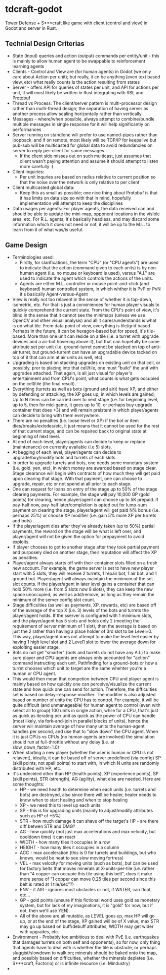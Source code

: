 # tdcraft-godot
Tower Defense + S\*\*\*craft like game with client (control and view) in Godot and server in Rust.


## Technial Design Criterias
* State (input) queries and action (output) commands per entity/unit - this is mainly to allow human agent to be swappable to reinforcement learning agents
* Clients - Control and View are (for human agents) in Godot (we only care about Action per unit); but really, it cn be anything (even text based view, etc) what really counts is the action resulting from states
* Server - offers API for queries of states per unit, and API for actions per unit, it will most likely be written in Rust integrating with RSL and Protobuf
* Thread vs Process: The client/server pattern is multi-processor design rather than multi-thread design; the separation of having server as another process allow scaling horizontally rather than vertically
* Messages - where/when possible, always attempt to combine/bundle multiple messages in single response for it will help significantly on performances
* Server running on standlone will prefer to use named-pipes rather than loopback, and if on remote, most likely will be TCP/IP for keepalive but pub-sub will be multicasted for global data to avoid redundancies on server to reply per-client for same messages
    * If the client side misses out on such multicast, just assumes that client wasn't paying attention and assume it should attempt to listen more carefully :)
* Client inquiries:
    * Per unit inquries are based on radius relative to current position so that the noise over the network is only relative to per client
* Client multicasted global data:
    * Keep this as small as possible; one nice thing about Protobuf is that it has limits on data size so with that in mind, hopefully implementation will attempt to keep the disciplines
* Data usages per agents: For player agents, the data received can and should be able to update the mini-map, opponent locations in the visible area, etc.  For R.L. agents, it's basically headless, and may discard some information which it does not need or not, it will be up to the M.L. to learn from it of what was/is useful.

## Game Design
* Terminologies used:
    * Firstly, for clarifications, the term "CPU" (or "CPU agents") are used to indicate that the action (command given to each units) is by non-human agent (i.e. no mouse or keyboard is used), versus "A.I." are used to indicate the agent which controls the actions of the units.
    * Agents are either M.L. controller or mouse point-and-click (and keyboard) human controlled system, in which whther it is PvP or PvN it's basically Agent-versus-Agent
* View is really not too relavent in the sense of whether it is top-down, isometric, etc.  For that is just a conviniences for human player visuals to quickly comprehend the current state.  From the CPU's point of view, it's blind in the sense that it cannot see the minimaps (unless we use OpenCV and other visual analysis) and all it cares/understands is what is on what tile.  From data point of view, everything is tile/grid based.  Perhaps in the future, it can be hexagon-based but for speed, it's tile-based.  More than one unit can reside on a tile (i.e. a turret with upgrade devices and a air-bot hovering above it), but that can hopefully be some attribute set per unit (i.e. ground-turret cannot be stacked on top of anti-air turret, but ground-turrent can have an upgradable device tacked on top of it that can aim at air units as well, etc)
* Upgrading is based on stacking upgrades on existing unit on that cell, or possibly, pror to placing into that cell/tile, one must "build" the unit with upgrades attached.  That again, is all just visual for player's entertainment and from CPU's point, what counts is what gets occupied on the cell/tile (the final result).
* Everything (turrets as well as bots (ground and air)) have XP, and either by defending or attacking, the XP goes up; in which levels are gained;  Up to N items can be carried over to next stage (i.e. for beginning level, up to 5, then for mid-game, it goes up to 10, or perhaps buy upgrade container that does +3) and will remain preistent in which player/agents can decide to bring with them everywhere.
* There are no penalties (i.e. loose level or XP) if the bot or item dies/breaks/exlodes/etc, it just means that it cannot be used for the rest of that current stage, and can be repaired back to original state at beginning of next level.
* At end of each level, player/agents can decide to keep or replace (maintenance) on currently available (i.e 5) slots.
* At begging of each level, player/agents can decide to upgrade/buy/modify bots and turrets of each slots.
* In order to upgrade turrets and bots, one needs some monetary system (i.e.  gold, yen, etc), in which money are awarded based on stage clear.  Stage clearance will begin with contracts of how much they will get paid upon clearing that stage.  With that payment, one can choose to upgrade, repair, etc or not spend at all prior to each stage.
* One can request for loans on entry of the stage up to 50% of the stage clearing payments.  For example, the stage will pay 10,000 GP (gold points) for clearing, hence player/agent can choose up to 5K prepaid.  If pay-half now, pay-half later/completion is opted out for lump-sum payment on clearing the stage, player/agent will get paid N% bonus (i.e. perhaps 25%) or choose XP modifier (i.e. gain 5% more XP per turrets and bots)
* If the player/agent dies after they've already taken (up to 50%) partial payments, the reward on the stage will be what is left over, and player/agent will not be given the option for prepayment to avoid exploits.
* If player chooses to got to another stage after they took partial payment and purposely died on another stage, their reputation will affect the XP as penalties.
* Player/agent always starts off with their container slots filled on a fresh new account.  For example, the game server is set to have new player start with 5 slots, they will receive 2 turrets, 1 repair bot, 1 air bot, and 1 ground bot.  Player/agent will always maintain the minimum of the set slot counts.  If the player/agent in later level gains a container that can hold 50% more (i.e. from 5 slots now 8 slots), they can keep the new space unoccupied, as well as add/remove, as long as they remain the minimum of the server config slot count.
* Stage difficulties (as well as payments, XP, rewards, etc) are based off of the average of the top X (i.e. 3) levels of the bots and turrets the player/agent holds.  If the sserver is configured with 1 minimum slots, and the player/agent has 5 slots and holds only 2 (meeting the requirement of server minimum of 1 slot), then the average is based on just the 2 rather than having a place holder of 3rd slot to be Level=0.  This way, player/agent does not attempt to make the level feel easier by having 1 high level slot and 2 Level1 slot to lower the average down for exploiting easier stage.
* Bots do not get "smarter" (bots and turrets do not have any A.I.) to make sure player and CPU agents are always only accounted for "action" command instructing each unit.  Pathfinding for a ground-bots or how a turret chooses which unit to target are the same whehter you're a human or CPU agent.
* This would then mean that competion between CPU and player agent is mainly based on how quickly one can perceive/visualize the current state and how quick one can send for action.  Therefore, the difficulties set is based on delay-response modifier.  The modifier is also adjusted based on number of units the CPU has to control.  For example, it will be quite difficult (and unmanageable) for human agent to control (even with select all to group) 100 units in single action, while for a CPU, that's just as quick as iterating per unit as quick as the power of CPU can handle (most likely, via fork-and-join in parallel blocks of units), hence the server will maintain average of how many units the human-agent handles per second, and use that to "slow down" the CPU agent.  When it is just CPUs vs CPUs (no human agents are involved) the simulation should run at full-throttle without any delay (i.e. at slow_down_factor=1.0)
* When starting a new player (whether the user is human or CPU is not relavent), ideally, it can be based off of server predefined (via config) SP (skill points, not spell points) to start with, in which N units are randomly distributed with HP, etc.
* It's undecided other than HP (health points), XP (experience points), SP (skill points), STR (strength), AG (agility), what else are needed.  Here are some thoughts:
    * HP - we need health to determine when each units (i.e. turrets and bots) are destroyed, also since there will be healer, healer needs to know when to start healing and when to stop healing
    * XP - we need this to level up each units
    * SP - this is for upgrading units (mainly to adjust/modify attributes such as HP of +5%)
    * STR - how much damage it can shave off the target's HP - are there diff betwen STR and DMG?
    * AG - how quickly (not just max accelerations and max velocity, but cooldown time) it can react
    * WIDTH - how many tiles it occupies in a row
    * HEIGHT - how many tiles it occupies in a column
    * ACC - max acceleration (this is 0 for turrets and buildings, but who knows, would be neat to see slow moving fortress)
    * VEL - max velocity for moving units (such as bots), but can be used for factory belts that moves minerals at X-units-per-tile (i.e. rather than "4 copper can occupie this tile using this belt", does it make more sense of "1 copper can move 0.25 tiles per second since this belt is rated at 1 tile/sec"?)
    * ENV - if AIR - ignores most obstacles or not, if WATER, can float, etc...
    * GP - gold points (unsure if this fictional world uses gold as monetary system, but for lack of my imaginations, it is "gold" for now, but if not, then we'll use YEN)
    * All of the above are all mutable, as LEVEL goes up, max HP will go up, or at the end of the stage, XP gained will be of X value, max STR may go up based on buff/debuff attributes, WIDTH may get wider with upgrades, etc.
* Environment - Probably too ambitious to deal with PvE (i.e. earthquakes that damages turrets on both self and opponents), so for now, only thing that agents have to deal with is whether the tile is obstacle, or perhaps sluggist/slowdown to walk on; minerals should be baked onto the map, and possibly based on difficulties, whether the minerals depletes (i.e. S\*\*\*craft, Factorio) or is infinite resource (i.e. Mindustry)
*

